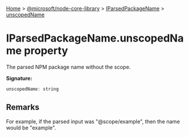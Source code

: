 [Home](./index) &gt; [@microsoft/node-core-library](./node-core-library.md) &gt; [IParsedPackageName](./node-core-library.iparsedpackagename.md) &gt; [unscopedName](./node-core-library.iparsedpackagename.unscopedname.md)

# IParsedPackageName.unscopedName property

The parsed NPM package name without the scope.

**Signature:**
```javascript
unscopedName: string
```

## Remarks

For example, if the parsed input was "@scope/example", then the name would be "example".
